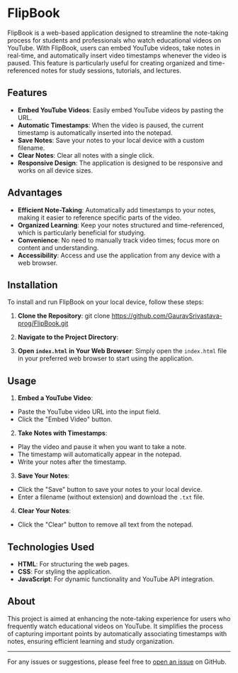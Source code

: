 # FlipBook

FlipBook is a web-based application designed to streamline the note-taking process for students and professionals who watch educational videos on YouTube. With FlipBook, users can embed YouTube videos, take notes in real-time, and automatically insert video timestamps whenever the video is paused. This feature is particularly useful for creating organized and time-referenced notes for study sessions, tutorials, and lectures.

## Features

- **Embed YouTube Videos**: Easily embed YouTube videos by pasting the URL.
- **Automatic Timestamps**: When the video is paused, the current timestamp is automatically inserted into the notepad.
- **Save Notes**: Save your notes to your local device with a custom filename.
- **Clear Notes**: Clear all notes with a single click.
- **Responsive Design**: The application is designed to be responsive and works on all device sizes.

## Advantages

- **Efficient Note-Taking**: Automatically add timestamps to your notes, making it easier to reference specific parts of the video.
- **Organized Learning**: Keep your notes structured and time-referenced, which is particularly beneficial for studying.
- **Convenience**: No need to manually track video times; focus more on content and understanding.
- **Accessibility**: Access and use the application from any device with a web browser.

## Installation

To install and run FlipBook on your local device, follow these steps:

1. **Clone the Repository**: git clone https://github.com/GauravSrivastava-prog/FlipBook.git

2. **Navigate to the Project Directory**:

3. **Open `index.html` in Your Web Browser**:
Simply open the `index.html` file in your preferred web browser to start using the application.

## Usage

1. **Embed a YouTube Video**:
- Paste the YouTube video URL into the input field.
- Click the "Embed Video" button.

2. **Take Notes with Timestamps**:
- Play the video and pause it when you want to take a note.
- The timestamp will automatically appear in the notepad.
- Write your notes after the timestamp.

3. **Save Your Notes**:
- Click the "Save" button to save your notes to your local device.
- Enter a filename (without extension) and download the `.txt` file.

4. **Clear Your Notes**:
- Click the "Clear" button to remove all text from the notepad.

## Technologies Used

- **HTML**: For structuring the web pages.
- **CSS**: For styling the application.
- **JavaScript**: For dynamic functionality and YouTube API integration.

## About

This project is aimed at enhancing the note-taking experience for users who frequently watch educational videos on YouTube. It simplifies the process of capturing important points by automatically associating timestamps with notes, ensuring efficient learning and study organization.

---

For any issues or suggestions, please feel free to [open an issue](https://github.com/yourusername/flipbook/issues) on GitHub.
